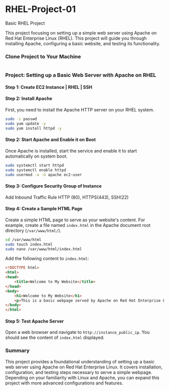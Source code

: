 # RHEL-Project-01
Basic RHEL Project

This project focusing on setting up a simple web server using Apache on Red Hat Enterprise Linux (RHEL). This project will guide you through installing Apache, configuring a basic website, and testing its functionality.

### Clone Project to Your Machine 
```
```

### Project: Setting up a Basic Web Server with Apache on RHEL

#### Step 1: Create EC2 Instance | RHEL | SSH 

#### Step 2: Install Apache

First, you need to install the Apache HTTP server on your RHEL system.

```bash
sudo -i passwd
sudo yum update -y
sudo yum install httpd -y
```

#### Step 2: Start Apache and Enable it on Boot

Once Apache is installed, start the service and enable it to start automatically on system boot.

```bash
sudo systemctl start httpd
sudo systemctl enable httpd
sudo usermod -a -G apache ec2-user
```

#### Step 3: Configure Security Group of Instance

Add Inbound Traffic Rule HTTP (80), HTTPS(443), SSH(22)

#### Step 4: Create a Sample HTML Page

Create a simple HTML page to serve as your website's content. For example, create a file named `index.html` in the Apache document root directory (`/var/www/html/`).

```bash
cd /var/www/html
sudo touch index.html
sudo nano /var/www/html/index.html
```

Add the following content to `index.html`:

```html
<!DOCTYPE html>
<html>
<head>
    <title>Welcome to My Website</title>
</head>
<body>
    <h1>Welcome to My Website</h1>
    <p>This is a basic webpage served by Apache on Red Hat Enterprise Linux.</p>
</body>
</html>
```

#### Step 5: Test Apache Server

Open a web browser and navigate to  `http://instance_public_ip`. You should see the content of `index.html` displayed.


### Summary

This project provides a foundational understanding of setting up a basic web server using Apache on Red Hat Enterprise Linux. It covers installation, configuration, and testing steps necessary to serve a simple webpage. Depending on your familiarity with Linux and Apache, you can expand this project with more advanced configurations and features.

